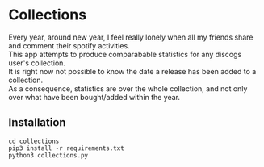# Collections

Every year, around new year, I feel really lonely when all my friends share and comment their spotify activities. <br>
This app attempts to produce comparabable statistics for any discogs user's collection.<br>
It is right now not possible to know the date a release has been added to a collection. <br>
As a consequence, statistics are over the whole collection, and not only over what have been bought/added within the year. <br>

## Installation

```git clone git@github.com:fdevrainne/collections.git
cd collections
pip3 install -r requirements.txt
python3 collections.py
```
